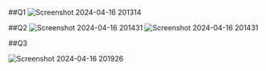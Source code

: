 ##Q1
![Screenshot 2024-04-16 201314](https://github.com/emman0000/OOP/assets/142867499/a65f4925-ed75-4ac9-801f-7c1e78a0ab1e)


##Q2
![Screenshot 2024-04-16 201431](https://github.com/emman0000/OOP/assets/142867499/b6fe201e-77a0-4893-b051-c3f9e7096db5)
![Screenshot 2024-04-16 201431](https://github.com/emman0000/OOP/assets/142867499/58922af7-0d11-48a7-8e68-94491545651b)


##Q3

![Screenshot 2024-04-16 201926](https://github.com/emman0000/OOP/assets/142867499/68cfa049-16e8-4aec-849f-279977f9f7a1)
